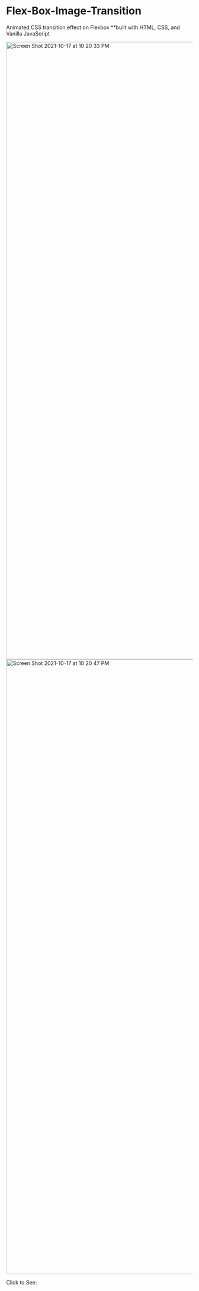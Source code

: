 # Flex-Box-Image-Transition
Animated CSS transition effect on Flexbox
**built with HTML, CSS, and Vanilla JavaScript

<img width="1668" alt="Screen Shot 2021-10-17 at 10 20 33 PM" src="https://user-images.githubusercontent.com/59452934/137673515-e8b22318-3d6f-49f3-9ccf-500ef6a4c69b.png">
<img width="1661" alt="Screen Shot 2021-10-17 at 10 20 47 PM" src="https://user-images.githubusercontent.com/59452934/137673531-7d33ca34-3ba0-4e13-b103-f67c6bef38bc.png">

Click to See: 
